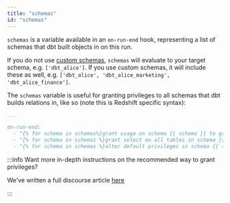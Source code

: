 ```yaml
---
title: "schemas"
id: "schemas"
---
```


`schemas` is a variable available in an `on-run-end` hook, representing a list of schemas that dbt built objects in on this run. 

If you do not use [custom schemas](/docs/build/custom-schemas), `schemas` will evaluate to your target schema, e.g. `['dbt_alice']`. If you use custom schemas, it will include these as well, e.g. `['dbt_alice', 'dbt_alice_marketing', 'dbt_alice_finance']`.

The `schemas`  variable is useful for granting privileges to all schemas that dbt builds relations in, like so (note this is Redshift specific syntax):


<File name='dbt_project.yml'>

```yaml
...

on-run-end:
  - "{% for schema in schemas%}grant usage on schema {{ schema }} to group reporter;{% endfor%}"
  - "{% for schema in schemas %}grant select on all tables in schema {{ schema }} to group reporter;{% endfor%}"
  - "{% for schema in schemas %}alter default privileges in schema {{ schema }}  grant select on tables to group reporter;{% endfor %}"
```

</File>



:::info Want more in-depth instructions on the recommended way to grant privileges?

We've written a full discourse article [here](https://discourse.getdbt.com/t/the-exact-grant-statements-we-use-in-a-dbt-project/430)

:::

